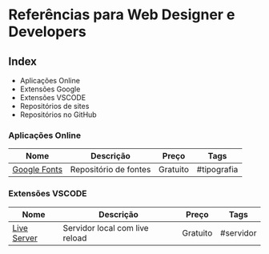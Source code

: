# Referências para Web Designer e Developers

## Index

- Aplicações Online
- Extensões Google
- Extensões VSCODE
- Repositórios de sites
- Repositórios no GitHub

### Aplicações Online
Nome | Descrição | Preço | Tags
--- | ---  | --- | --- 
[Google Fonts](https://fonts.google.com/) | Repositório de fontes | Gratuito | #tipografia

### Extensões VSCODE
Nome | Descrição | Preço | Tags
--- | ---  | --- | ---
[Live Server](https://marketplace.visualstudio.com/items?itemName=ritwickdey.LiveServer) | Servidor local com live reload  | Gratuito | #servidor